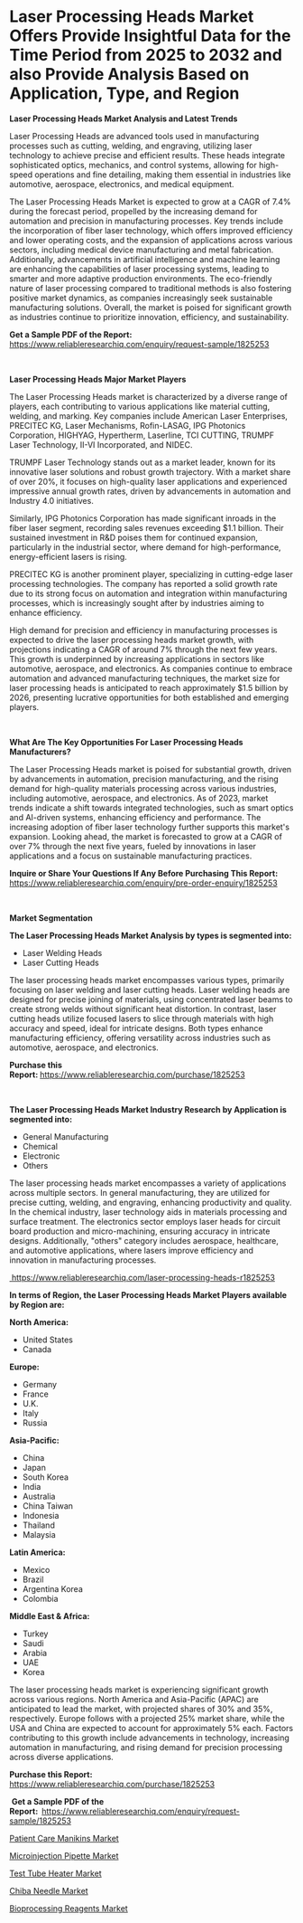 <p><h1>Laser Processing Heads Market Offers Provide Insightful Data for the Time Period from 2025 to 2032 and also Provide Analysis Based on Application, Type, and Region</h1></p><p><strong>Laser Processing Heads Market Analysis and Latest Trends</strong></p>
<p><p>Laser Processing Heads are advanced tools used in manufacturing processes such as cutting, welding, and engraving, utilizing laser technology to achieve precise and efficient results. These heads integrate sophisticated optics, mechanics, and control systems, allowing for high-speed operations and fine detailing, making them essential in industries like automotive, aerospace, electronics, and medical equipment.</p><p>The Laser Processing Heads Market is expected to grow at a CAGR of 7.4% during the forecast period, propelled by the increasing demand for automation and precision in manufacturing processes. Key trends include the incorporation of fiber laser technology, which offers improved efficiency and lower operating costs, and the expansion of applications across various sectors, including medical device manufacturing and metal fabrication. Additionally, advancements in artificial intelligence and machine learning are enhancing the capabilities of laser processing systems, leading to smarter and more adaptive production environments. The eco-friendly nature of laser processing compared to traditional methods is also fostering positive market dynamics, as companies increasingly seek sustainable manufacturing solutions. Overall, the market is poised for significant growth as industries continue to prioritize innovation, efficiency, and sustainability.</p></p>
<p><strong>Get a Sample PDF of the Report:&nbsp;</strong> <a href="https://www.reliableresearchiq.com/enquiry/request-sample/1825253?utm_campaign=3570&utm_medium=2&utm_source=Github&utm_content=ia&utm_term=09042025&utm_id=laser-processing-heads">https://www.reliableresearchiq.com/enquiry/request-sample/1825253</a></p>
<p>&nbsp;</p>
<p><strong>Laser Processing Heads Major Market Players</strong></p>
<p><p>The Laser Processing Heads market is characterized by a diverse range of players, each contributing to various applications like material cutting, welding, and marking. Key companies include American Laser Enterprises, PRECITEC KG, Laser Mechanisms, Rofin-LASAG, IPG Photonics Corporation, HIGHYAG, Hypertherm, Laserline, TCI CUTTING, TRUMPF Laser Technology, II-VI Incorporated, and NIDEC. </p><p>TRUMPF Laser Technology stands out as a market leader, known for its innovative laser solutions and robust growth trajectory. With a market share of over 20%, it focuses on high-quality laser applications and experienced impressive annual growth rates, driven by advancements in automation and Industry 4.0 initiatives. </p><p>Similarly, IPG Photonics Corporation has made significant inroads in the fiber laser segment, recording sales revenues exceeding $1.1 billion. Their sustained investment in R&D poises them for continued expansion, particularly in the industrial sector, where demand for high-performance, energy-efficient lasers is rising.</p><p>PRECITEC KG is another prominent player, specializing in cutting-edge laser processing technologies. The company has reported a solid growth rate due to its strong focus on automation and integration within manufacturing processes, which is increasingly sought after by industries aiming to enhance efficiency.</p><p>High demand for precision and efficiency in manufacturing processes is expected to drive the laser processing heads market growth, with projections indicating a CAGR of around 7% through the next few years. This growth is underpinned by increasing applications in sectors like automotive, aerospace, and electronics. As companies continue to embrace automation and advanced manufacturing techniques, the market size for laser processing heads is anticipated to reach approximately $1.5 billion by 2026, presenting lucrative opportunities for both established and emerging players.</p></p>
<p>&nbsp;</p>
<p><strong>What Are The Key Opportunities For Laser Processing Heads Manufacturers?</strong></p>
<p><p>The Laser Processing Heads market is poised for substantial growth, driven by advancements in automation, precision manufacturing, and the rising demand for high-quality materials processing across various industries, including automotive, aerospace, and electronics. As of 2023, market trends indicate a shift towards integrated technologies, such as smart optics and AI-driven systems, enhancing efficiency and performance. The increasing adoption of fiber laser technology further supports this market's expansion. Looking ahead, the market is forecasted to grow at a CAGR of over 7% through the next five years, fueled by innovations in laser applications and a focus on sustainable manufacturing practices.</p></p>
<p><strong>Inquire or Share Your Questions If Any Before Purchasing This Report:</strong> <a href="https://www.reliableresearchiq.com/enquiry/pre-order-enquiry/1825253?utm_campaign=3570&utm_medium=2&utm_source=Github&utm_content=ia&utm_term=09042025&utm_id=laser-processing-heads">https://www.reliableresearchiq.com/enquiry/pre-order-enquiry/1825253</a></p>
<p>&nbsp;</p>
<p><strong>Market Segmentation</strong></p>
<p><strong>The Laser Processing Heads Market Analysis by types is segmented into:</strong></p>
<p><ul><li>Laser Welding Heads</li><li>Laser Cutting Heads</li></ul></p>
<p><p>The laser processing heads market encompasses various types, primarily focusing on laser welding and laser cutting heads. Laser welding heads are designed for precise joining of materials, using concentrated laser beams to create strong welds without significant heat distortion. In contrast, laser cutting heads utilize focused lasers to slice through materials with high accuracy and speed, ideal for intricate designs. Both types enhance manufacturing efficiency, offering versatility across industries such as automotive, aerospace, and electronics.</p></p>
<p><strong>Purchase this Report:&nbsp;</strong><a href="https://www.reliableresearchiq.com/purchase/1825253?utm_campaign=3570&utm_medium=2&utm_source=Github&utm_content=ia&utm_term=09042025&utm_id=laser-processing-heads">https://www.reliableresearchiq.com/purchase/1825253</a></p>
<p>&nbsp;</p>
<p><strong>The Laser Processing Heads Market Industry Research by Application is segmented into:</strong></p>
<p><ul><li>General Manufacturing</li><li>Chemical</li><li>Electronic</li><li>Others</li></ul></p>
<p><p>The laser processing heads market encompasses a variety of applications across multiple sectors. In general manufacturing, they are utilized for precise cutting, welding, and engraving, enhancing productivity and quality. In the chemical industry, laser technology aids in materials processing and surface treatment. The electronics sector employs laser heads for circuit board production and micro-machining, ensuring accuracy in intricate designs. Additionally, "others" category includes aerospace, healthcare, and automotive applications, where lasers improve efficiency and innovation in manufacturing processes.</p></p>
<p><a href="https://www.reliableresearchiq.com/laser-processing-heads-r1825253?utm_campaign=3570&utm_medium=2&utm_source=Github&utm_content=ia&utm_term=09042025&utm_id=laser-processing-heads">&nbsp;https://www.reliableresearchiq.com/laser-processing-heads-r1825253</a></p>
<p><strong>In terms of Region, the Laser Processing Heads Market Players available by Region are:</strong></p>
<p>
    <p> <strong> North America: </strong>
        <ul>
            <li>United States</li>
            <li>Canada</li>
        </ul>
        </p> 
    <p> <strong> Europe: </strong>
        <ul>
            <li>Germany</li>
            <li>France</li>
            <li>U.K.</li>
            <li>Italy</li>
            <li>Russia</li>
        </ul>
        </p> 
    <p> <strong> Asia-Pacific: </strong>
        <ul>
            <li>China</li>
            <li>Japan</li>
            <li>South Korea</li>
            <li>India</li>
            <li>Australia</li>
            <li>China Taiwan</li>
            <li>Indonesia</li>
            <li>Thailand</li>
            <li>Malaysia</li>
        </ul>
        </p> 
    <p> <strong> Latin America: </strong>
        <ul>
            <li>Mexico</li>
            <li>Brazil</li>
            <li>Argentina Korea</li>
            <li>Colombia</li>
        </ul>
        </p> 
    <p> <strong> Middle East & Africa: </strong>
        <ul>
            <li>Turkey</li>
            <li>Saudi</li>
            <li>Arabia</li>
            <li>UAE</li>
            <li>Korea</li>
        </ul>
    </p>
    </p>
<p><p>The laser processing heads market is experiencing significant growth across various regions. North America and Asia-Pacific (APAC) are anticipated to lead the market, with projected shares of 30% and 35%, respectively. Europe follows with a projected 25% market share, while the USA and China are expected to account for approximately 5% each. Factors contributing to this growth include advancements in technology, increasing automation in manufacturing, and rising demand for precision processing across diverse applications.</p></p>
<p><strong>Purchase this Report: </strong><a href="https://www.reliableresearchiq.com/purchase/1825253?utm_campaign=3570&utm_medium=2&utm_source=Github&utm_content=ia&utm_term=09042025&utm_id=laser-processing-heads">https://www.reliableresearchiq.com/purchase/1825253</a></p>
<p>&nbsp;<strong>Get a Sample PDF of the Report:&nbsp;&nbsp;</strong><a href="https://www.reliableresearchiq.com/enquiry/request-sample/1825253?utm_campaign=3570&utm_medium=2&utm_source=Github&utm_content=ia&utm_term=09042025&utm_id=laser-processing-heads">https://www.reliableresearchiq.com/enquiry/request-sample/1825253</a></p>
<p><strong></strong></p>
<p><p><a href="https://www.linkedin.com/pulse/patient-care-manikins-market2025-2032-industry-insights-7wqgf?utm_campaign=3570&utm_medium=2&utm_source=Github&utm_content=ia&utm_term=09042025&utm_id=laser-processing-heads">Patient Care Manikins Market</a></p><p><a href="https://www.linkedin.com/pulse/microinjection-pipette-market-overview-analyzing-trends-projecting-kblic?utm_campaign=3570&utm_medium=2&utm_source=Github&utm_content=ia&utm_term=09042025&utm_id=laser-processing-heads">Microinjection Pipette Market</a></p><p><a href="https://www.linkedin.com/pulse/test-tube-heater-market-growth-challenges-projections-9-cagr-2025-2032-vkafc?utm_campaign=3570&utm_medium=2&utm_source=Github&utm_content=ia&utm_term=09042025&utm_id=laser-processing-heads">Test Tube Heater Market</a></p><p><a href="https://www.linkedin.com/pulse/chiba-needle-ecosystem-mapping-innovation-value-chains-2025-2032-g4aec?utm_campaign=3570&utm_medium=2&utm_source=Github&utm_content=ia&utm_term=09042025&utm_id=laser-processing-heads">Chiba Needle Market</a></p><p><a href="https://www.linkedin.com/pulse/bioprocessing-reagents-industry-projections-market-revenue-fdsnc?utm_campaign=3570&utm_medium=2&utm_source=Github&utm_content=ia&utm_term=09042025&utm_id=laser-processing-heads">Bioprocessing Reagents Market</a></p></p>